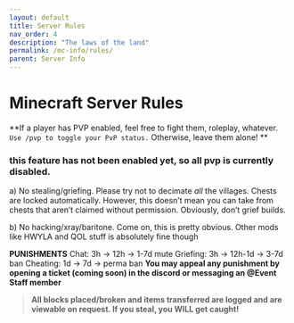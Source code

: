 ```yaml
---
layout: default
title: Server Rules
nav_order: 4
description: "The laws of the land"
permalink: /mc-info/rules/
parent: Server Info
---
```


# **Minecraft Server Rules**

**If a player has PVP enabled, feel free to fight them, roleplay, whatever. `Use /pvp to toggle your PvP status.` Otherwise, leave them alone! ** 
### this feature has not been enabled yet, so all pvp is currently disabled.

a) No stealing/griefing. Please try not to decimate *all* the villages. Chests are locked automatically. However, this doesn’t mean you can take from chests that aren’t claimed without permission. Obviously, don’t grief builds.

b) No hacking/xray/baritone. Come on, this is pretty obvious. Other mods like HWYLA and QOL stuff is absolutely fine though 

**PUNISHMENTS**
Chat: 3h -> 12h -> 1-7d mute
Griefing:  3h -> 12h-1d -> 3-7d ban
Cheating: 1d -> 7d -> perma ban
__**You may appeal any punishment by opening a ticket (coming soon) in the discord or messaging an @Event Staff member**__

> **All blocks placed/broken and items transferred are logged and are viewable on request. If you steal, you WILL get caught!**
